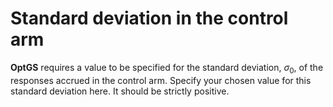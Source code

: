 Standard deviation in the control arm
=====================================

**OptGS** requires a value to be specified for the standard deviation,
*σ*<sub>0</sub>, of the responses accrued in the control arm. Specify
your chosen value for this standard deviation here. It should be
strictly positive.
